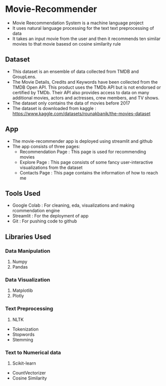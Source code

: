 # Movie-Recommender
- Movie Reecommendation System is a machine language project
- It uses natural language processing for the text text preprocessing of data
- It takes an input movie from the user and then it recommends ten similar movies to that movie basesd on cosine similarity rule

## Dataset
- This dataset is an ensemble of data collected from TMDB and GroupLens.
- The Movie Details, Credits and Keywords have been collected from the TMDB Open API. This product uses the TMDb API but is not endorsed or certified by TMDb. Their API also provides access to data on many additional movies, actors and actresses, crew members, and TV shows.
- The dataset only contains the data of movies before 2017
- The dataset is downloaded from kaggle : https://www.kaggle.com/datasets/rounakbanik/the-movies-dataset

## App
- The movie-recommender app is deployed using streamlit and github
- The app consists of three pages:
  - Recommendation Page : This page is used for recommending movies
  - Explore Page : This page consists of some fancy user-interactive visualizations from the dataset
  - Contacts Page : This page contains the information of how to reach me

## Tools Used
- Google Colab : For cleaning, eda, visualizations and making rcommendation engine
- Streamlit : For the deployment of app
- Git : For pushing code to github

## Libraries Used
### Data Manipulation
1. Numpy
2. Pandas
### Data Visualization
1. Matplotlib
2. Plotly
### Text Preprocessing
1. NLTK
  - Tokenization
  - Stopwords
  - Stemming
### Text to Numerical data
1. Scikit-learn
  - CountVectorizer
  - Cosine Similarity
